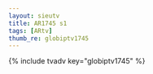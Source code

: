 ```yaml
--- 
layout: sieutv
title: AR1745 s1
tags: [ARtv]
thumb_re: globiptv1745
---
```

{% include tvadv key="globiptv1745" %} 
